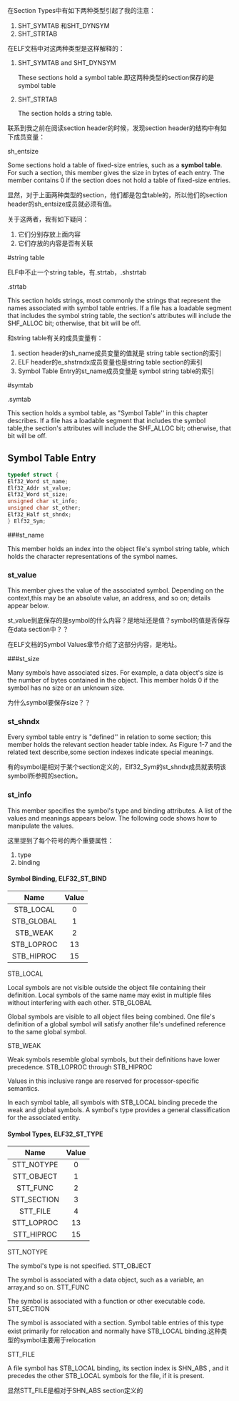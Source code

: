 在Section Types中有如下两种类型引起了我的注意：

1. SHT_SYMTAB 和SHT_DYNSYM
2. SHT_STRTAB

在ELF文档中对这两种类型是这样解释的：

1. SHT_SYMTAB and SHT_DYNSYM

   These sections hold a symbol table.即这两种类型的section保存的是symbol table

2. SHT_STRTAB

   The section holds a string table.

联系到我之前在阅读section header的时候，发现section header的结构中有如下成员变量：

sh_entsize 

Some sections hold a table of fixed-size entries, such as a **symbol table**. For such a section, this member gives the size in bytes of each entry. The member contains 0 if the section does not hold a table of fixed-size entries.

显然，对于上面两种类型的section，他们都是包含table的，所以他们的section header的sh_entsize成员就必须有值。

关于这两者，我有如下疑问：

1. 它们分别存放上面内容
2. 它们存放的内容是否有关联



#string table

ELF中不止一个string table，有.strtab，.shstrtab 

.strtab 

This section holds strings, most commonly the strings that represent the names associated with symbol table entries. If a file has a loadable segment that includes the symbol string table, the section's attributes will include the SHF_ALLOC bit; otherwise, that bit will be off.

和string table有关的成员变量有：

1. section header的sh_name成员变量的值就是 string table section的索引
2. ELF header的e_shstrndx成员变量也是string table section的索引
3. Symbol Table Entry的st_name成员变量是 symbol string table的索引

#symtab 

.symtab 

This section holds a symbol table, as "Symbol Table'' in this chapter describes. If a file has a loadable segment that includes the symbol table,the section's attributes will include the SHF_ALLOC bit; otherwise, that bit will be off.

## Symbol Table Entry

```c
typedef struct {
Elf32_Word st_name;
Elf32_Addr st_value;
Elf32_Word st_size;
unsigned char st_info;
unsigned char st_other;
Elf32_Half st_shndx;
} Elf32_Sym;
```

###st_name 

This member holds an index into the object file's symbol string table, which holds the character representations of the symbol names.

### st_value

This member gives the value of the associated symbol. Depending on the context,this may be an absolute value, an address, and so on; details appear below.

st_value到底保存的是symbol的什么内容？是地址还是值？symbol的值是否保存在data section中？？

在ELF文档的Symbol Values章节介绍了这部分内容，是地址。

###st_size

Many symbols have associated sizes. For example, a data object's size is the number of bytes contained in the object. This member holds 0 if the symbol has no size or an unknown size.

为什么symbol要保存size？？

### st_shndx

Every symbol table entry is "defined'' in relation to some section; this member holds the relevant section header table index. As Figure 1-7 and the related text describe,some section indexes indicate special meanings.

有的symbol是相对于某个section定义的，Elf32_Sym的st_shndx成员就表明该symbol所参照的section。

### st_info 

This member specifies the symbol's type and binding attributes. A list of the values and meanings appears below. The following code shows how to manipulate the values.

这里提到了每个符号的两个重要属性：

1. type
2. binding

#### Symbol Binding,  ELF32_ST_BIND

|    Name    | Value |
| :--------: | :---: |
| STB_LOCAL  |   0   |
| STB_GLOBAL |   1   |
|  STB_WEAK  |   2   |
| STB_LOPROC |  13   |
| STB_HIPROC |  15   |

STB_LOCAL

 Local symbols are not visible outside the object file containing their definition. Local symbols of the same name may exist in multiple files without interfering with each other.
STB_GLOBAL

 Global symbols are visible to all object files being combined. One file's definition of a global symbol will satisfy another file's undefined reference to the same global symbol.

STB_WEAK 

Weak symbols resemble global symbols, but their definitions have lower precedence.
STB_LOPROC through  STB_HIPROC

Values in this inclusive range are reserved for processor-specific semantics.

In each symbol table, all symbols with  STB_LOCAL binding precede the weak and global
symbols. A symbol's type provides a general classification for the associated entity.

#### Symbol Types, ELF32_ST_TYPE

|    Name     | Value |
| :---------: | :---: |
| STT_NOTYPE  |   0   |
| STT_OBJECT  |   1   |
|  STT_FUNC   |   2   |
| STT_SECTION |   3   |
|  STT_FILE   |   4   |
| STT_LOPROC  |  13   |
| STT_HIPROC  |  15   |

STT_NOTYPE 

The symbol's type is not specified.
STT_OBJECT

 The symbol is associated with a data object, such as a variable, an array,and so on.
STT_FUNC 

The symbol is associated with a function or other executable code.
STT_SECTION 

The symbol is associated with a section. Symbol table entries of this type exist primarily for relocation and normally have  STB_LOCAL binding.这种类型的symbol主要用于relocation

STT_FILE

A file symbol has  STB_LOCAL binding, its section index is  SHN_ABS , and it precedes the other  STB_LOCAL symbols for the file, if it is present.

显然STT_FILE是相对于SHN_ABS section定义的